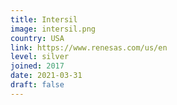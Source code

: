 ```yaml
---
title: Intersil
image: intersil.png
country: USA
link: https://www.renesas.com/us/en
level: silver
joined: 2017
date: 2021-03-31
draft: false
---
```

